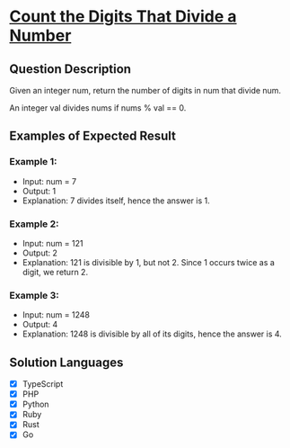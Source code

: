 # [Count the Digits That Divide a Number](https://leetcode.com/problems/count-the-digits-that-divide-a-number/description/)

## Question Description

Given an integer num, return the number of digits in num that divide num.

An integer val divides nums if nums % val == 0.

## Examples of Expected Result

### Example 1:

- Input: num = 7
- Output: 1
- Explanation: 7 divides itself, hence the answer is 1.

### Example 2:

- Input: num = 121
- Output: 2
- Explanation: 121 is divisible by 1, but not 2. Since 1 occurs twice as a digit, we return 2.

### Example 3:

- Input: num = 1248
- Output: 4
- Explanation: 1248 is divisible by all of its digits, hence the answer is 4.

## Solution Languages

- [x] TypeScript
- [x] PHP
- [x] Python
- [x] Ruby
- [x] Rust
- [x] Go
